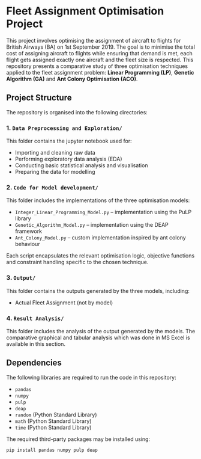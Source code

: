 # Fleet Assignment Optimisation Project

This project involves optimising the assignment of aircraft to flights for British Airways (BA) on 1st September 2019. The goal is to minimise the total cost of assigning aircraft to flights while ensuring that demand is met, each flight gets assigned exactly one aircraft and the fleet size is respected. This repository presents a comparative study of three optimisation techniques applied to the fleet assignment problem: **Linear Programming (LP)**, **Genetic Algorithm (GA)** and **Ant Colony Optimisation (ACO)**. 
## Project Structure

The repository is organised into the following directories:

### 1. `Data Preprocessing and Exploration/`

This folder contains the jupyter notebook used for:
- Importing and cleaning raw data
- Performing exploratory data analysis (EDA)
- Conducting basic statistical analysis and visualisation
- Preparing the data for modelling

### 2. `Code for Model development/`

This folder includes the implementations of the three optimisation models:
- `Integer_Linear_Programming_Model.py` – implementation using the PuLP library
- `Genetic_Algorithm_Model.py` – implementation using the DEAP framework
- `Ant_Colony_Model.py` – custom implementation inspired by ant colony behaviour

Each script encapsulates the relevant optimisation logic, objective functions and constraint handling specific to the chosen technique.

### 3. `Output/`

This folder contains the outputs generated by the three models, including:
- Actual Fleet Assignment (not by model)


### 4. `Result Analysis/`

This folder includes the analysis of the output generated by the models. The comparative graphical and tabular analysis which was done in MS Excel is available in this section.

## Dependencies

The following libraries are required to run the code in this repository:

- `pandas`
- `numpy`
- `pulp`
- `deap`
- `random` (Python Standard Library)
- `math` (Python Standard Library)
- `time` (Python Standard Library)

The required third-party packages may be installed using:

```bash
pip install pandas numpy pulp deap
